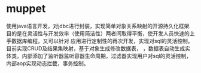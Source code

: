 # muppet
使用java语言开发，对jdbc进行封装，实现简单对象关系映射的开源持久化框架.      目的是在灵活性与开发效率（使用简洁性）两者间取得平衡，使开发人员快速的上手数据库编程，又可以针对      应用进行定制性的再次开发，实现对sql的灵活控制。目前实现CRUD及结果集映射，基于对象生成修改数据表，      ，数据表自动生成实体类，内部添加了监听器监听容器生命周期，过滤器实现用户对sql的灵活控制，内部aop实现动态拦截，事务控制。
